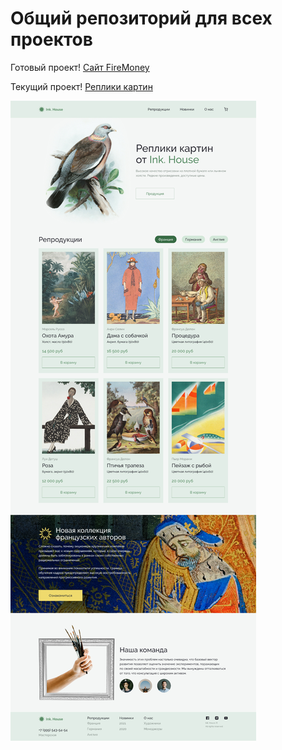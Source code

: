 ﻿# Общий репозиторий для всех проектов

Готовый проект! [Сайт FireMoney](https://artiom30.github.io/team-projects/fire-money/)

Текущий проект! [Реплики картин](https://artiom30.github.io/team-projects/replications-paintings/)

![Реплики картин](/replications-paintings/img/website/replications-paintings-1440site.jpg)
